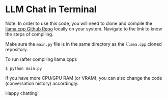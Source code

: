 # LLM Chat in Terminal

Note:
In order to use this code, you will need to clone and compile the [llama.cpp Github Repo](https://github.com/ggerganov/llama.cpp) locally on your system. Navigate to the link to know the steps of compiling.

Make sure the `main.py` file is in the same directory as the `llama.cpp` cloned repository.

To run (after compiling llama.cpp):

```shell
$ python main.py
```

If you have more CPU/GPU RAM (or VRAM), you can also change the code (conversation history) accordingly.

Happy chatting!
